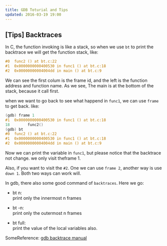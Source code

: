 ```yaml
---
title: GDB Toturial and Tips
updated: 2016-03-19 19:00
---
```


## [Tips] Backtraces 

In C, the function invoking is like a stack, so when we use `bt` to print the backtrace we will get the function stack, like:

```c
#0  func2 () at bt.c:22
#1  0x0000000000400530 in func1 () at bt.c:18
#2  0x00000000004004dd in main () at bt.c:9
```

We can see the first colum is the frame id, and the left is the function address and function name.  As we see, The main is at the bottom of the stack, because it call first. 

when we want to go back to see what happend in `func1`, we can use `frame` to get back. like:

```c
(gdb) frame 1
#1  0x0000000000400530 in func1 () at bt.c:18
18        func2()
(gdb) bt
#0  func2 () at bt.c:22
#1  0x0000000000400530 in func1 () at bt.c:18
#2  0x00000000004004dd in main () at bt.c:9
```

Now we can print the variable in `func1`, but please notice that the backtrace not change. we only visit theframe 1. 

Also, if you want to visit the `#2`. One we can use `frame 2`, another way is use `down 1`. Both two ways can work will.

In gdb, there also some good command of `backtraces`. Here we go:

+ bt n:  
     print only the innermost n frames

+ bt -n:   
     print only the outermost n frames

+ bt full:  
     print the value of the local variables also.

SomeReference: [gdb backtrace manual](https://sourceware.org/gdb/onlinedocs/gdb/Backtrace.html#Backtrace)




